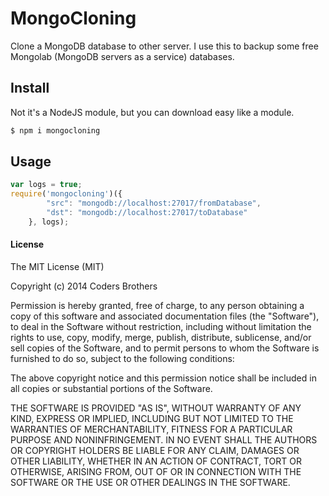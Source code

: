 # MongoCloning

Clone a MongoDB database to other server. I use this to backup some free Mongolab (MongoDB servers as a service) databases.

## Install

Not it's a NodeJS module, but you can download easy like a module.

```sh
$ npm i mongocloning
```

## Usage

```js
var logs = true;
require('mongocloning')({
        "src": "mongodb://localhost:27017/fromDatabase",
        "dst": "mongodb://localhost:27017/toDatabase"
    }, logs);
```

#### License

The MIT License (MIT)

Copyright (c) 2014 Coders Brothers

Permission is hereby granted, free of charge, to any person obtaining a copy
of this software and associated documentation files (the "Software"), to deal
in the Software without restriction, including without limitation the rights
to use, copy, modify, merge, publish, distribute, sublicense, and/or sell
copies of the Software, and to permit persons to whom the Software is
furnished to do so, subject to the following conditions:

The above copyright notice and this permission notice shall be included in all
copies or substantial portions of the Software.

THE SOFTWARE IS PROVIDED "AS IS", WITHOUT WARRANTY OF ANY KIND, EXPRESS OR
IMPLIED, INCLUDING BUT NOT LIMITED TO THE WARRANTIES OF MERCHANTABILITY,
FITNESS FOR A PARTICULAR PURPOSE AND NONINFRINGEMENT. IN NO EVENT SHALL THE
AUTHORS OR COPYRIGHT HOLDERS BE LIABLE FOR ANY CLAIM, DAMAGES OR OTHER
LIABILITY, WHETHER IN AN ACTION OF CONTRACT, TORT OR OTHERWISE, ARISING FROM,
OUT OF OR IN CONNECTION WITH THE SOFTWARE OR THE USE OR OTHER DEALINGS IN THE
SOFTWARE.